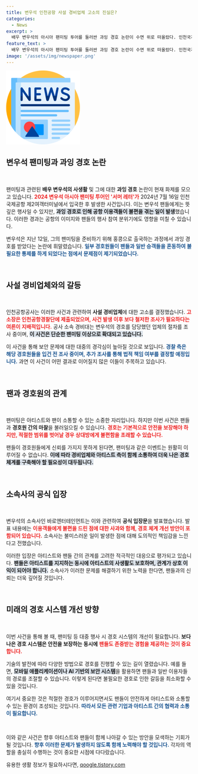 ```yaml
---
title: 변우석 인천공항 사설 경비업체 고소의 진실은?
categories:
  - News
excerpt: >
  배우 변우석의 아시아 팬미팅 투어를 둘러싼 과잉 경호 논란이 수면 위로 떠올랐다. 인천국제공항공사는 사설 경비업체를 고소하고, 경찰은 경호원들을 조사 중이다. 팬과 일반 이용객 간의 갈등이 야기한 이번 사태의 전말이 공개된다!
feature_text: >
  배우 변우석의 아시아 팬미팅 투어를 둘러싼 과잉 경호 논란이 수면 위로 떠올랐다. 인천국제공항공사는 사설 경비업체를 고소하고, 경찰은 경호원들을 조사 중이다. 팬과 일반 이용객 간의 갈등이 야기한 이번 사태의 전말이 공개된다!
image: '/assets/img/newspaper.png'
---
```


<p><img src="/assets/img/newspaper.png" alt="kimp 속보" /></p>

<h2 data-ke-size="size26">변우석 팬미팅과 과잉 경호 논란</h2>

<p data-ke-size="size16">&nbsp;</p>

<p>팬미팅과 관련된 <b>배우 변우석의 사생활</b> 및 그에 대한 <b>과잉 경호</b> 논란이 현재 화제를 모으고 있습니다. <b><span style="color: #ee2323;">2024 변우석 아시아 팬미팅 투어인 '서머 레터'가</span></b> 2024년 7월 16일 인천국제공항 제2여객터미널에서 입국한 후 발생한 사건입니다. 이는 변우석 팬들에게는 뜻깊은 행사일 수 있지만, <b><span style="background-color: #21538527;">과잉 경호로 인해 공항 이용객들이 불편을 겪는 일이 발생</span></b>했습니다. 이러한 경과는 공항의 이미지와 팬들의 행사 참여 분위기에도 영향을 미칠 수 있습니다. </p>

<p>변우석은 지난 12일, 그의 팬미팅을 준비하기 위해 홍콩으로 출국하는 과정에서 과잉 경호를 받았다는 논란에 휘말렸습니다. <b><span style="color: #1a5490;">일부 경호원들이 팬들과 일반 승객들을 혼동하여 불필요한 통제를 하게 되었다는 점에서 문제점이 제기되었습니다.</span></b></p>

<p data-ke-size="size16">&nbsp;</p>

<h2 data-ke-size="size26">사설 경비업체와의 갈등</h2>

<p data-ke-size="size16">&nbsp;</p>

<p>인천공항공사는 이러한 사건과 관련하여 <b>사설 경비업체</b>에 대한 고소를 결정했습니다. <b><span style="color: #ee2323;">고소장은 인천공항경찰단에 제출되었으며, 사건 발생 이후 보다 철저한 조사가 필요하다는 여론이 지배적입니다.</span></b> 공사 소속 경비대는 변우석의 경호를 담당했던 업체의 절차를 조사 중이며, <b><span style="background-color: #21538527;">이 사건은 단순한 팬미팅 이상으로 확대되고 있습니다.</span></b></p>

<p>이 사건을 통해 보안 문제에 대한 대중의 경각심이 높아질 것으로 보입니다. <b><span style="color: #1a5490;">경찰 측은 해당 경호원들을 입건 전 조사 중이며, 추가 조사를 통해 법적 책임 여부를 결정할 예정입니다.</span></b> 과연 이 사건이 어떤 결과로 이어질지 많은 이들이 주목하고 있습니다.</p>

<p data-ke-size="size16">&nbsp;</p>

<h2 data-ke-size="size26">팬과 경호원의 관계</h2>

<p data-ke-size="size16">&nbsp;</p>

<p>팬미팅은 아티스트와 팬이 소통할 수 있는 소중한 자리입니다. 하지만 이번 사건은 팬들과 <b>경호원 간의 마찰</b>을 불러일으킬 수 있습니다. <b><span style="color: #ee2323;">경호는 기본적으로 안전을 보장해야 하지만, 적절한 범위를 벗어날 경우 상대방에게 불편함을 초래할 수 있습니다.</span></b> </p>

<p>팬들이 경호원들에게 신뢰를 가지지 못하게 된다면, 팬미팅과 같은 이벤트는 원활히 이루어질 수 없습니다. <b><span style="background-color: #21538527;">이에 따라 경비업체와 아티스트 측이 함께 소통하여 더욱 나은 경호 체계를 구축해야 할 필요성이 대두됩니다.</span></b>  </p>

<p data-ke-size="size16">&nbsp;</p>

<h2 data-ke-size="size26">소속사의 공식 입장</h2>

<p data-ke-size="size16">&nbsp;</p>

<p>변우석의 소속사인 바로엔터테인먼트는 이와 관련하여 <b>공식 입장문</b>을 발표했습니다. 발표 내용에는 <b><span style="color: #ee2323;">이용객들에게 불편을 드린 점에 대한 사과와 함께, 경호 체계 개선 방안이 포함되어 있습니다.</span></b> 소속사는 불미스러운 일이 발생한 점에 대해 도의적인 책임감을 느낀다고 전했습니다.</p>

<p>이러한 입장은 아티스트와 팬들 간의 관계를 고려한 적극적인 대응으로 평가되고 있습니다. <b><span style="background-color: #21538527;">팬들은 아티스트를 지지하는 동시에 아티스트의 사생활도 보호하며, 관계가 상호 이익이 되어야 합니다.</span></b> 소속사가 이러한 문제를 해결하기 위한 노력을 한다면, 팬들과의 신뢰는 더욱 깊어질 것입니다.</p>

<p data-ke-size="size16">&nbsp;</p>

<h2 data-ke-size="size26">미래의 경호 시스템 개선 방향</h2>

<p data-ke-size="size16">&nbsp;</p>

<p>이번 사건을 통해 볼 때, 팬미팅 등 대중 행사 시 경호 시스템의 개선이 필요합니다. <b>보다 나은 경호 시스템은 안전을 보장하는 동시에</b> <b><span style="color: #ee2323;">팬들도 존중받는 경험을 제공하는 것이 중요합니다.</span></b> </p>

<p>기술의 발전에 따라 다양한 방법으로 경호를 진행할 수 있는 길이 열렸습니다. 예를 들면, <b><span style="background-color: #21538527;">모바일 애플리케이션이나 AI 기반의 보안 시스템</span></b>을 활용하면 팬들과 일반 이용자들의 경로를 조절할 수 있습니다. 이렇게 된다면 불필요한 경호로 인한 갈등을 최소화할 수 있을 것입니다.</p>

<p>여기서 중요한 것은 적절한 경호가 이루어지면서도 팬들이 안전하게 아티스트와 소통할 수 있는 환경이 조성되는 것입니다. <b><span style="color: #1a5490;">따라서 모든 관련 기업과 아티스트 간의 협력과 소통이 필요합니다.</span></b></p>

<p data-ke-size="size16">&nbsp;</p>

<p>이와 같은 사건은 향후 아티스트와 팬들이 함께 나아갈 수 있는 방안을 모색하는 기회가 될 것입니다. <b><span style="color: #1a5490;">향후 이러한 문제가 발생하지 않도록 함께 노력해야 할 것입니다.</span></b> 각자의 역할을 충실히 수행하는 것이 중요한 시점에 다다랐습니다.</p>
유용한 생활 정보가 필요하시다면, <a href="https://qoogle.tistory.com" rel="dofollow">qoogle.tistory.com</a>


